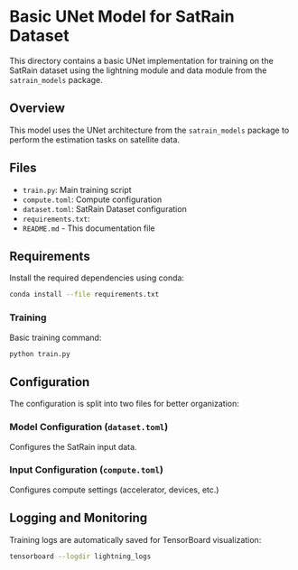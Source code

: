 # Basic UNet Model for SatRain Dataset

This directory contains a basic UNet implementation for training on the SatRain dataset using the lightning module and data module from the  `satrain_models` package.

## Overview

This model uses the UNet architecture from the `satrain_models` package to
perform the estimation tasks on satellite data.

## Files

- `train.py`: Main training script
- `compute.toml`: Compute configuration
- `dataset.toml`: SatRain Dataset configuration
- `requirements.txt`:
- `README.md` - This documentation file

## Requirements

Install the required dependencies using conda:

```bash
conda install --file requirements.txt
```


### Training

Basic training command:

```bash
python train.py
```
## Configuration

The configuration is split into two files for better organization:

### Model Configuration (`dataset.toml`)
Configures the SatRain input data.

### Input Configuration (`compute.toml`) 
Configures compute settings (accelerator, devices, etc.)

## Logging and Monitoring

Training logs are automatically saved for TensorBoard visualization:

```bash
tensorboard --logdir lightning_logs
```

